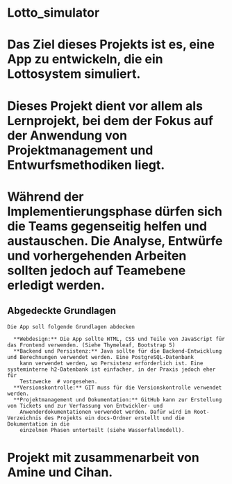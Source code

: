 # Lotto_simulator
# Das Ziel dieses Projekts ist es, eine App zu entwickeln, die ein Lottosystem simuliert. 
# Dieses Projekt dient vor allem als Lernprojekt, bei dem der Fokus auf der Anwendung von Projektmanagement und Entwurfsmethodiken liegt.
# Während der Implementierungsphase dürfen sich die Teams gegenseitig helfen und austauschen. Die Analyse, Entwürfe und vorhergehenden Arbeiten sollten jedoch auf Teamebene erledigt werden.
## Abgedeckte Grundlagen
    Die App soll folgende Grundlagen abdecken
  
      **Webdesign:** Die App sollte HTML, CSS und Teile von JavaScript für das Frontend verwenden. (Siehe Thymeleaf, Bootstrap 5)
      **Backend und Persistenz:** Java sollte für die Backend-Entwicklung und Berechnungen verwendet werden. Eine PostgreSQL-Datenbank 
        kann verwendet werden, wo Persistenz erforderlich ist. Eine systeminterne h2-Datenbank ist einfacher, in der Praxis jedoch eher für       
        Testzwecke  # vorgesehen.
      **Versionskontrolle:** GIT muss für die Versionskontrolle verwendet werden.
      **Projektmanagement und Dokumentation:** GitHub kann zur Erstellung von Tickets und zur Verfassung von Entwickler- und 
        Anwenderdokumentationen verwendet werden. Dafür wird im Root-Verzeichnis des Projekts ein docs-Ordner erstellt und die Dokumentation in die         
        einzelnen Phasen unterteilt (siehe Wasserfallmodell).
# Projekt mit zusammenarbeit von Amine und Cihan.
